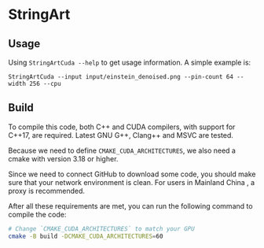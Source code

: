 # StringArt

## Usage

Using `StringArtCuda --help` to get usage information. A simple example is:
```
StringArtCuda --input input/einstein_denoised.png --pin-count 64 --width 256 --cpu
```

## Build

To compile this code, both C++ and CUDA compilers, with support for C++17, are required. Latest GNU G++, Clang++ and MSVC are tested.

Because we need to define `CMAKE_CUDA_ARCHITECTURES`, we also need a cmake with version 3.18 or higher.

Since we need to connect GitHub to download some code, you should make sure that your network environment is clean. For users in Mainland China , a proxy is recommended.

After all these requirements are met, you can run the following command to compile the code:

```bash
# Change `CMAKE_CUDA_ARCHITECTURES` to match your GPU
cmake -B build -DCMAKE_CUDA_ARCHITECTURES=60
```
